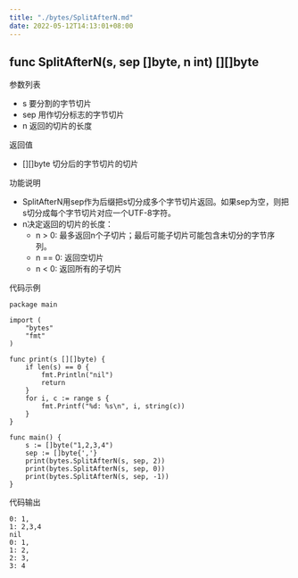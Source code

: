 ```yaml
---
title: "./bytes/SplitAfterN.md"
date: 2022-05-12T14:13:01+08:00
---
```

## func SplitAfterN(s, sep []byte, n int) [][]byte

参数列表

- s 要分割的字节切片
- sep 用作切分标志的字节切片
- n 返回的切片的长度

返回值

- [][]byte 切分后的字节切片的切片

功能说明

- SplitAfterN用sep作为后缀把s切分成多个字节切片返回。如果sep为空，则把s切分成每个字节切片对应一个UTF-8字符。
- n决定返回的切片的长度：
	+ n > 0: 最多返回n个子切片；最后可能子切片可能包含未切分的字节序列。
	+ n == 0: 返回空切片
	+ n < 0: 返回所有的子切片

代码示例

	package main

	import (
		"bytes"
		"fmt"
	)

	func print(s [][]byte) {
		if len(s) == 0 {
			fmt.Println("nil")
			return
		}
		for i, c := range s {
			fmt.Printf("%d: %s\n", i, string(c))
		}
	}

	func main() {
		s := []byte("1,2,3,4")
		sep := []byte{','}
		print(bytes.SplitAfterN(s, sep, 2))
		print(bytes.SplitAfterN(s, sep, 0))
		print(bytes.SplitAfterN(s, sep, -1))
	}

代码输出

	0: 1,
	1: 2,3,4
	nil
	0: 1,
	1: 2,
	2: 3,
	3: 4
